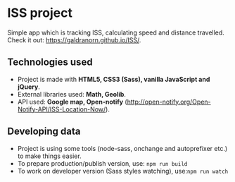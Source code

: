 # ISS project

Simple app which is tracking ISS, calculating speed and distance travelled.
Check it out: https://galdranorn.github.io/ISS/.


## Technologies used

* Project is made with **HTML5, CSS3 (Sass), vanilla JavaScript and jQuery**.
* External libraries used: **Math, Geolib**.
* API used: **Google map, Open-notify** (http://open-notify.org/Open-Notify-API/ISS-Location-Now/).


## Developing data

* Project is using some tools (node-sass, onchange and autoprefixer etc.) to make things easier.
* To prepare production/publish version, use: `npm run build`
* To work on developer version (Sass styles watching), use:`npm run watch`